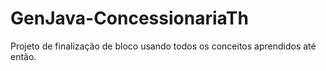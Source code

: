 # GenJava-ConcessionariaTh
Projeto de finalização de bloco usando todos os conceitos aprendidos até então.
